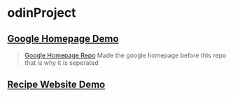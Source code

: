 # odinProject

## [Google Homepage Demo](https://emilshigin.github.io/google-homepage/)
>[Google Homepage Repo](https://github.com/emilshigin/google-homepage)
>Made the google homepage before this repo that is why it is seperated

## [Recipe Website Demo](https://emilshigin.github.io/odinProject/odin-recipes/)
